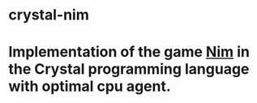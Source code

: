 # crystal-nim
# Implementation of the game [Nim](https://en.wikipedia.org/wiki/Nim) in the Crystal programming language with optimal cpu agent.

